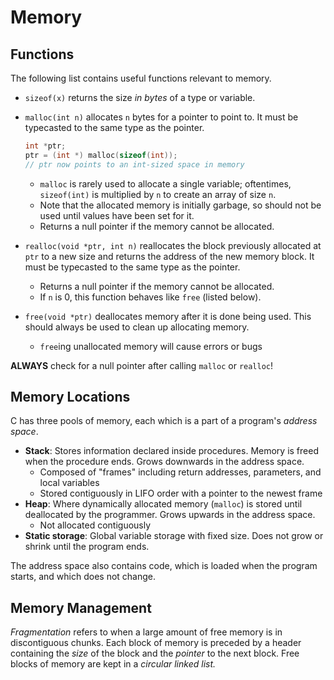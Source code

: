 # Memory
## Functions
The following list contains useful functions relevant to memory.
* `sizeof(x)` returns the size *in bytes* of a type or variable.

* `malloc(int n)` allocates `n` bytes for a pointer to point to. It must be
typecasted to the same type as the pointer.
    ```c
    int *ptr;
    ptr = (int *) malloc(sizeof(int));
    // ptr now points to an int-sized space in memory
    ```
    * `malloc` is rarely used to allocate a single variable; oftentimes,
    `sizeof(int)` is multiplied by `n` to create an array of size `n`.
    * Note that the allocated memory is initially garbage, so should not be
    used until values have been set for it.
    * Returns a null pointer if the memory cannot be allocated.

* `realloc(void *ptr, int n)` reallocates the block previously allocated at
`ptr` to a new size and returns the address of the new memory block. It
must be typecasted to the same type as the pointer.
    * Returns a null pointer if the memory cannot be allocated.
    * If `n` is 0, this function behaves like `free` (listed below).

* `free(void *ptr)` deallocates memory after it is done being used. This
should always be used to clean up allocating memory.
    * `free`ing unallocated memory will cause errors or bugs

**ALWAYS** check for a null pointer after calling `malloc` or `realloc`!

## Memory Locations
C has three pools of memory, each which is a part of a program's *address space*.
* **Stack**: Stores information declared inside procedures. Memory is freed when the procedure ends. Grows downwards in 
the address space.
    * Composed of "frames" including return addresses, parameters, and local variables
    * Stored contiguously in LIFO order with a pointer to the newest frame
* **Heap**: Where dynamically allocated memory (`malloc`) is stored until deallocated
by the programmer. Grows upwards in the address space.
    * Not allocated contiguously
* **Static storage**: Global variable storage with fixed size. Does not grow or shrink
until the program ends.

The address space also contains code, which is loaded when the program starts, and
which does not change.

## Memory Management
*Fragmentation* refers to when a large amount of free memory is in discontiguous chunks.
Each block of memory is preceded by a header containing the *size* of the block and the *pointer*
to the next block. Free blocks of memory are kept in a *circular linked list.*
